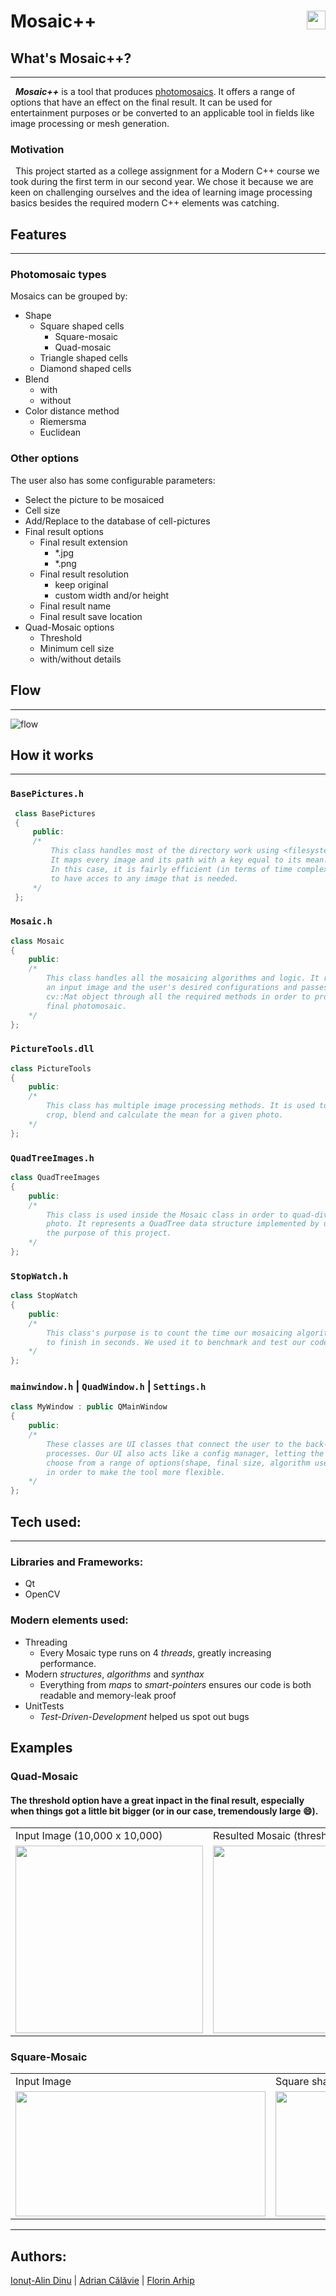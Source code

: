 
# **Mosaic++** <img src="MosaicQt/MosaicQt/Pictures/logo.png" width="30" align="right"/>

## **What's Mosaic++?**
---
&nbsp;&nbsp;_**Mosaic++**_ is a tool that produces [photomosaics](https://en.wikipedia.org/wiki/Photographic_mosaic). It offers a range of options that have an effect on the final result. It can be used for entertainment purposes or be converted to an applicable tool in fields like image processing or mesh generation.

### Motivation

&nbsp;&nbsp;This project started as a college assignment for a Modern C++ course we took during the first term in our second year. We chose it because we are keen on challenging ourselves and the idea of learning image processing basics besides the required modern C++ elements was catching.

## **Features**
---
### **Photomosaic types**
Mosaics can be grouped by:


<!--TODO: ar fi dragut de adaugat imagini pe aici, ori sus un fel de colaj, ori in dreptul fiecarei optiuni, ori link la ceva poza de o incarcam noi unlisted pe imgur sau alt site de genul-->
*   Shape
    *   Square shaped cells
        *   Square-mosaic
        *   Quad-mosaic
    *   Triangle shaped cells
    *   Diamond shaped cells
*   Blend
    *   with
    *   without
*   Color distance method
    *   Riemersma
    *   Euclidean

### **Other options**
The user also has some configurable parameters:
*   Select the picture to be mosaiced
*   Cell size
*   Add/Replace to the database of cell-pictures
*   Final result options
    *   Final result extension
        *   *.jpg
        *   *.png
    *   Final result resolution
        *   keep original
        *   custom width and/or height
    *   Final result name
    *   Final result save location
*   Quad-Mosaic options
    *   Threshold
    *   Minimum cell size
    *   with/without details

## **Flow**
---
![flow](MosaicQt/MosaicQt/Pictures/FLOW.png)

## **How it works**
---
### ```BasePictures.h```

   ```c++
    class BasePictures
    {
        public:
        /*
            This class handles most of the directory work using <filesystem>.
            It maps every image and its path with a key equal to its mean.
            In this case, it is fairly efficient (in terms of time complexity) 
            to have acces to any image that is needed.
        */
    };
   ```

### ```Mosaic.h```

```c++
class Mosaic
{
    public:
    /*
        This class handles all the mosaicing algorithms and logic. It recieves
        an input image and the user's desired configurations and passes the
        cv::Mat object through all the required methods in order to process the
        final photomosaic.  
    */
};
```

### ```PictureTools.dll```

```c++
class PictureTools
{
    public:
    /*
        This class has multiple image processing methods. It is used to resize,
        crop, blend and calculate the mean for a given photo.
    */
};
```

### ```QuadTreeImages.h```

```c++
class QuadTreeImages
{
    public:
    /*
        This class is used inside the Mosaic class in order to quad-divide a
        photo. It represents a QuadTree data structure implemented by us for
        the purpose of this project.
    */
};
```

### ```StopWatch.h```

```c++
class StopWatch
{
    public:
    /*
        This class's purpose is to count the time our mosaicing algorithms take
        to finish in seconds. We used it to benchmark and test our code.
    */
};
```

### ```mainwindow.h``` | ```QuadWindow.h``` | ```Settings.h```

```c++
class MyWindow : public QMainWindow
{
    public:
    /*
        These classes are UI classes that connect the user to the back-end
        processes. Our UI also acts like a config manager, letting the user
        choose from a range of options(shape, final size, algorithm used, etc)
        in order to make the tool more flexible. 
    */
};
```

## **Tech used:**
---
### Libraries and Frameworks:
*   Qt
*   OpenCV

### Modern elements used:
*   Threading
    *   Every Mosaic type runs on 4 *threads*, greatly increasing performance.
*   Modern *structures*, *algorithms* and *synthax*
    *   Everything from *maps* to *smart-pointers* ensures our code is both readable and memory-leak proof
*   UnitTests
    *   *Test-Driven-Development* helped us spot out bugs
<!--Habar n am daca am ratat ceva, completati voi-->

## Examples
### Quad-Mosaic
#### The threshold option have a great inpact in the final result, especially when things got a little bit bigger (or in our case, tremendously large :smile:). 
<table>
  <tr>
    <td>Input Image (10,000 x 10,000)</td>
     <td>Resulted Mosaic (threshold = 50)</td>
     <td>Resulted Mosaic (threshold = 1000)</td>
  </tr>
  <tr>
    <td><img src="MosaicQt/MosaicQt/Pictures/MoonInput.jpg" width=300 height=300></td>
    <td><img src="MosaicQt/MosaicQt/Pictures/50MoonResult.jpg" width=300 height=300></td>
    <td><img src="MosaicQt/MosaicQt/Pictures/1000MoonResult.jpg" width=300 height=300></td>
  </tr>
 </table>

### Square-Mosaic
 <table>
  <tr>
    <td>Input Image</td>
     <td>Square shaped cells</td>
     <td>Diamond shaped cells</td>
     <td>Diamond shaped cells</td>
  </tr>
  <tr>
    <td><img src="MosaicQt/MosaicQt/Pictures/Adam.jpg" width=400 height=200></td>
    <td><img src="MosaicQt/MosaicQt/Pictures/AdamSquare.jpg" width=400 height=200></td>
    <td><img src="MosaicQt/MosaicQt/Pictures/AdamTriangle.jpg" width=400 height=200></td>
    <td><img src="MosaicQt/MosaicQt/Pictures/AdamDiamond.jpg" width=400 height=200></td>
  </tr>
 </table>

___
## Authors:

[Ionuț-Alin Dinu](https://github.com/Dinu-Alin) | 
[Adrian Călăvie](https://github.com/adriancalavie) |
[Florin Arhip](https://github.com/Florin9925)